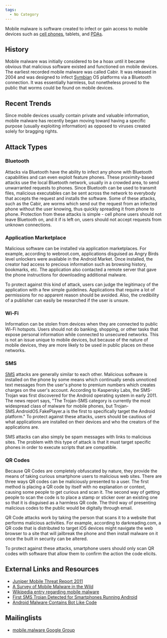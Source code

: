 ```yaml
---
tags:
  - No Category
---
```

Mobile malware is software created to infect or gain access to mobile devices
such as [cell phones](cell_phones.md), tablets, and [PDAs](pdas.md).

## History

Mobile malware was initially considered to be a hoax until it became
obvious that malicious software existed and functioned on mobile
devices. The earliest recorded mobile malware was called Cabir. It was
released in 2004 and was designed to infect
[Symbian](symbian.md) OS platforms via a Bluetooth connection.
It was essentially harmless, but nonetheless proved to the public that
worms could be found on mobile devices.

## Recent Trends

Since mobile devices usually contain private and valuable information,
mobile malware has recently began moving toward having a specific
purpose (usually exploiting information) as opposed to viruses created
solely for bragging rights.

## Attack Types

### Bluetooth

Attacks via Bluetooth have the ability to infect any phone with Bluetooth
capabilities and can even exploit feature phones. These proximity-based attacks
use the local Bluetooth network, usually in a crowded area, to send unwarranted
requests to phones. Since Bluetooth can be used to transmit files, malicious
executables can be sent across the network to everybody that accepts the
request and installs the software. Some of these attacks, such as the Cabir,
are worms which send out the request from an infected phone without the user
knowing, thus quickly spreading it from phone to phone. Protection from these
attacks is simple - cell phone users should not leave Bluetooth on, and it if
is left on, users should not accept requests from unknown connections.

### Application Marketplace

Malicious software can be installed via application marketplaces. For
example, according to webroot.com, applications disguised as Angry Birds
level unlockers were available in the Android Market. Once installed,
the creator had access to precious information such as browsing history,
bookmarks, etc. The application also contacted a remote server that gave
the phone instructions for downloading additional malware.

To protect against this kind of attack, users can judge the legitimacy
of the application with a few simple guidelines. Applications that
require a lot of permissions for no apparent reason should be avoided.
Also, the credibility of a publisher can easily be researched if the
user is unsure.

### Wi-Fi

Information can be stolen from devices when they are connected to public Wi-Fi
hotspots. Users should not do banking, shopping, or other tasks that expose
personal information while connected to unsecured networks. This is not an
issue unique to mobile devices, but because of the nature of mobile devices,
they are more likely to be used in public places on these networks.

### SMS

[SMS](sms.md) attacks are generally similar to each other.
Malicious software is installed on the phone by some means which
continually sends unnoticed text messages from the user's phone to
premium numbers which creates charges on the user's account. According
to Kaspersky Labs, the SMS-Trojan was first discovered for the Android
operating system in early 2011. The news report says, "The Trojan-SMS
category is currently the most widespread class of malware for mobile
phones, but Trojan-SMS.AndroidOS.FakePlayer.a is the first to
specifically target the Android platform." To protect against these
attacks, users should be cautious of what applications are installed on
their devices and who the creators of the applications are.

SMS attacks can also simply be spam messages with links to malicious
sites. The problem with this type of attack is that it must target
specific phones in order to execute scripts that are compatible.

### QR Codes

Because QR Codes are completely obfuscated by nature, they provide the means of
taking curious smartphone users to malicious web sites. There are three ways QR
codes can be maliciously presented to a user. The first method is placing a QR
code by itself with no explanation or context, causing some people to get
curious and scan it. The second way of getting people to scan the code is to
place a stamp or sticker over an existing one so that it is disguised as a
harmless QR code. The third way of presenting malicious codes to the public
would be digitally through email.

QR Code attacks work by taking the person that scans it to a website
that performs malicious activities. For example, according to
darkreading.com, a QR code that is distributed to target iOS devices
might navigate the web browser to a site that will jailbreak the phone
and then install malware on it once the built in security can be
altered.

To protect against these attacks, smartphone users should only scan QR
codes with software that allow them to confirm the action the code
elicits.

## External Links and Resources

* [Juniper Mobile Threat Report 2011](http://www.juniper.net/us/en/local/pdf/additional-resources/jnpr-2011-mobile-threats-report.pdf?utm_source=promo&utm_medium=right_promo&utm_campaign=mobile_threat_report_0212)
* [A Survey of Mobile Malware in the Wild](https://www.researchgate.net/publication/241623682_A_Survey_of_Mobile_Malware_in_the_Wild)
* [Wikipedia entry regarding mobile malware](http://en.wikipedia.org/wiki/Mobile_virus)
* [First SMS Trojan Detected for Smartphones Running Android](http://www.kaspersky.com/about/news/virus/2010/First_SMS_Trojan_detected_for_smartphones_running_Android)
* [Android Malware Contains Bot Like Code](http://blog.webroot.com/2011/06/10/android-plankton-angry-birds-cheating-malware-contains-bot-like-code/)

## Mailinglists

* [mobile.malware Google Group](http://groups.google.com/group/mobilemalware)
